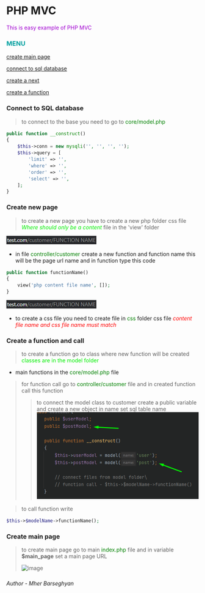 # PHP MVC

<font color="asdadcvsrotkd-fgv">This is easy example of PHP MVC</font>

### <font color="jlsadakdssanda">MENU</font>

[create main page](#create-main-page)

[connect to sql database](#connect-to-sql-database)

[create a next](#create-new-page)

[create a function](#create-a-function-and-call)




### Connect to SQL database

>to connect to the base you need to go to <font color="green"> core/model.php </font>
```php
public function __construct()
{
    $this->conn = new mysqli('', '', '', '');
    $this->query = [
        'limit' => '',
        'where' => '',
        'order' => '',
        'select' => '',
    ];
}
``` 

### Create new page

>to create a new page you have to create a new php </font> folder css file <font color="gree"> *Where should only be a content* </font> file in the 'view' folder 

![images/img_1.png](readme/img_1.png)
- in file <font color="green"> controller/customer </font> create a new function and function name this will be the page url name and in function type this code
```php
public function functionName()
{
    view('php content file name', []);
}
```

![img_6.png](readme/img_6.png)
- to create a css file you need to create file in <font color="green"> css </font> folder css file <font color="red"> *content file name and css file name must match* </font>


### Create a function and call

>to create a function go to class where new function will be created <font color="gree"> classes are in the model folder </font>

- main functions in the <font color="green"> core/model.php </font> file

> for function call go to <font color="green"> controller/customer </font> file and in created function call this function
>> to connect the model class to customer create a public variable and  create a new object
> in name set sql table name
![img_2.png](readme/img_2.png)

>to call function write
```php 
$this->$modelName->functionName();
```


### Create main page

>to create main page go to main <font color="green"> index.php </font> file and in variable **$main_page** set a main page URL
> 
>![image](https://user-images.githubusercontent.com/89274824/138837118-8539685d-dd0d-4156-be86-39a22522eac1.png)


###
###### Author - Mher Barseghyan

